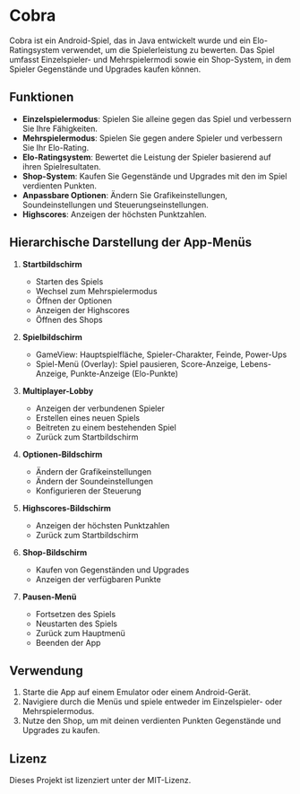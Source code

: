 # Cobra

Cobra ist ein Android-Spiel, das in Java entwickelt wurde und ein Elo-Ratingsystem verwendet, um die Spielerleistung zu bewerten. Das Spiel umfasst Einzelspieler- und Mehrspielermodi sowie ein Shop-System, in dem Spieler Gegenstände und Upgrades kaufen können.

## Funktionen

- **Einzelspielermodus**: Spielen Sie alleine gegen das Spiel und verbessern Sie Ihre Fähigkeiten.
- **Mehrspielermodus**: Spielen Sie gegen andere Spieler und verbessern Sie Ihr Elo-Rating.
- **Elo-Ratingsystem**: Bewertet die Leistung der Spieler basierend auf ihren Spielresultaten.
- **Shop-System**: Kaufen Sie Gegenstände und Upgrades mit den im Spiel verdienten Punkten.
- **Anpassbare Optionen**: Ändern Sie Grafikeinstellungen, Soundeinstellungen und Steuerungseinstellungen.
- **Highscores**: Anzeigen der höchsten Punktzahlen.

## Hierarchische Darstellung der App-Menüs

1. **Startbildschirm**
   - Starten des Spiels
   - Wechsel zum Mehrspielermodus
   - Öffnen der Optionen
   - Anzeigen der Highscores
   - Öffnen des Shops

2. **Spielbildschirm**
   - GameView: Hauptspielfläche, Spieler-Charakter, Feinde, Power-Ups
   - Spiel-Menü (Overlay): Spiel pausieren, Score-Anzeige, Lebens-Anzeige, Punkte-Anzeige (Elo-Punkte)

3. **Multiplayer-Lobby**
   - Anzeigen der verbundenen Spieler
   - Erstellen eines neuen Spiels
   - Beitreten zu einem bestehenden Spiel
   - Zurück zum Startbildschirm

4. **Optionen-Bildschirm**
   - Ändern der Grafikeinstellungen
   - Ändern der Soundeinstellungen
   - Konfigurieren der Steuerung

5. **Highscores-Bildschirm**
   - Anzeigen der höchsten Punktzahlen
   - Zurück zum Startbildschirm

6. **Shop-Bildschirm**
   - Kaufen von Gegenständen und Upgrades
   - Anzeigen der verfügbaren Punkte

7. **Pausen-Menü**
   - Fortsetzen des Spiels
   - Neustarten des Spiels
   - Zurück zum Hauptmenü
   - Beenden der App

## Verwendung

1. Starte die App auf einem Emulator oder einem Android-Gerät.
2. Navigiere durch die Menüs und spiele entweder im Einzelspieler- oder Mehrspielermodus.
3. Nutze den Shop, um mit deinen verdienten Punkten Gegenstände und Upgrades zu kaufen.

## Lizenz

Dieses Projekt ist lizenziert unter der MIT-Lizenz.
